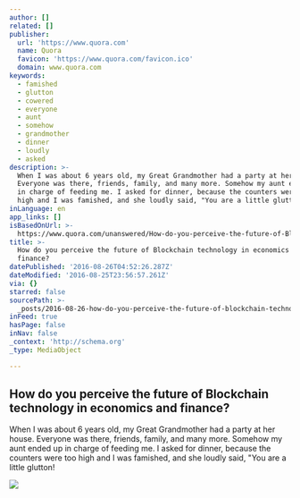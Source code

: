 ```yaml
---
author: []
related: []
publisher:
  url: 'https://www.quora.com'
  name: Quora
  favicon: 'https://www.quora.com/favicon.ico'
  domain: www.quora.com
keywords:
  - famished
  - glutton
  - cowered
  - everyone
  - aunt
  - somehow
  - grandmother
  - dinner
  - loudly
  - asked
description: >-
  When I was about 6 years old, my Great Grandmother had a party at her house.
  Everyone was there, friends, family, and many more. Somehow my aunt ended up
  in charge of feeding me. I asked for dinner, because the counters were too
  high and I was famished, and she loudly said, "You are a little glutton!
inLanguage: en
app_links: []
isBasedOnUrl: >-
  https://www.quora.com/unanswered/How-do-you-perceive-the-future-of-Blockchain-technology-in-economics-and-finance
title: >-
  How do you perceive the future of Blockchain technology in economics and
  finance?
datePublished: '2016-08-26T04:52:26.287Z'
dateModified: '2016-08-25T23:56:57.261Z'
via: {}
starred: false
sourcePath: >-
  _posts/2016-08-26-how-do-you-perceive-the-future-of-blockchain-technology-in-e.md
inFeed: true
hasPage: false
inNav: false
_context: 'http://schema.org'
_type: MediaObject

---
```

<article style=""><h1>How do you perceive the future of Blockchain technology in economics and finance?</h1><p>When I was about 6 years old, my Great Grandmother had a party at her house. Everyone was there, friends, family, and many more. Somehow my aunt ended up in charge of feeding me. I asked for dinner, because the counters were too high and I was famished, and she loudly said, "You are a little glutton!</p><img src="https://qph.ec.quoracdn.net/main-custom-t-1393903-600x315-tfltvquinjejunmevoauvdehgunarhat.jpeg" /></article>